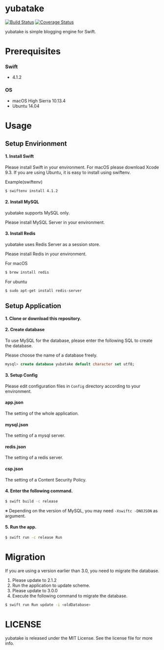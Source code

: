 # yubatake

[![Build Status](https://travis-ci.org/rb-de0/yubatake.svg?branch=master)](https://travis-ci.org/rb-de0/yubatake)
[![Coverage Status](https://coveralls.io/repos/github/rb-de0/yubatake/badge.svg?branch=master)](https://coveralls.io/github/rb-de0/yubatake?branch=master)

yubatake is simple blogging engine for Swift.

# Prerequisites

### Swift

- 4.1.2

### OS

- macOS High Sierra 10.13.4
- Ubuntu 14.04

# Usage

## Setup Envirionment

#### 1. Install Swift

Please install Swift in your environment. For macOS please download Xcode 9.3.
If you are using Ubuntu, it is easy to install using swiftenv.

Example(swiftenv)

```bash
$ swiftenv install 4.1.2
```

#### 2. Install MySQL

yubatake supports MySQL only.

Please install MySQL Server in your environment.

#### 3. Install Redis

yubatake uses Redis Server as a session store. 

Please install Redis in your environment.

For macOS

```bash
$ brew install redis
```

For ubuntu

```bash
$ sudo apt-get install redis-server
```

## Setup Application

#### 1. Clone or download this repository. 

#### 2. Create database

To use MySQL for the database, please enter the following SQL to create the database.

Please choose the name of a database freely.

```SQL
mysql> create database yubatake default character set utf8;
```

#### 3. Setup Config

Please edit configuration files in `Config` directory according to your environment.

#### app.json

The setting of the whole application.

#### mysql.json

The setting of a mysql server.

#### redis.json

The setting of a redis server.

#### csp.json

The setting of a Content Security Policy.


#### 4. Enter the following command.

```bash
$ swift build -c release
```

※ Depending on the version of MySQL, you may need ```-Xswiftc -DNOJSON``` as argument.


#### 5. Run the app.

```bash
$ swift run -c release Run
```

# Migration

If you are using a version earlier than 3.0, you need to migrate the database.

1. Please update to 2.1.2
2. Run the application to update scheme.
3. Please update to 3.0.0
4. Execute the following command to migrate the database.

```bash
$ swift run Run update -i <oldDatabase>
```

# LICENSE

yubatake is released under the MIT License. See the license file for more info.
